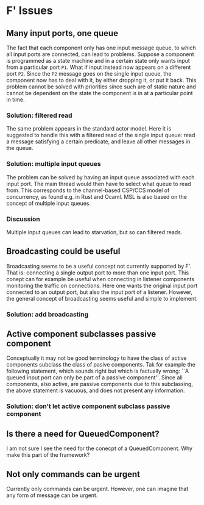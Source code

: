 # F' Issues

## Many input ports, one queue

The fact that each component only has one input message queue, to which all input  ports are connected, can lead to problems. Suppose a component is programmed as a state machine and in a certain state only wants input from a particular port `P1`. What if input instead now appears on a different port `P2`. Since the `P2` message goes on the single input queue, the component now has to deal with it, by either dropping it, or put it back. This problem cannot be solved with priorities since such are of static nature and cannot be dependent on the state the component is in at a particular point in time.

### Solution: filtered read

The same problem appears in the standard actor model. Here it is suggested to handle this with a filtered read of the single input queue: read a message satisfying a certain predicate, and leave all other messages in the queue.

### Solution: multiple input queues

The problem can be solved by having an input queue associated with each input port. The main thread would then have to select what queue to read from. This corresponds to the channel-based CSP/CCS model of concurrency, as found e.g. in Rust and Ocaml. MSL is also based on the concept of multiple input queues.

### Discussion

Multiple input queues can lead to starvation, but so can filtered reads.

## Broadcasting could be useful

Broadcasting seems to be a useful concept not currently supported by F'. That is: connecting a single output port to more than one input port. This conept can for example be useful when connecting in listener components monitoring the traffic on connections. Here one wants the original input port connected to an output port, but also the input port of a listener. However, the general concept of broadcasting seems useful and simple to implement.

### Solution: add broadcasting

## Active component subclasses passive component

Conceptually it may not be good terminology to have the class of active components subclass the class of pasive components. Tak for example the following statement, which sounds right but which is factually wrong: ``A queued input port can only be part of a passive component''. Since all components, also active, are passive components due to this subclassing, the above statement is vacuous, and does not present any information.

### Solution: don't let active component subclass passive component

## Is there a need for QueuedComponent?

I am not sure I see the need for the conecpt of a QueuedComponent. Why make this part of the framework?

## Not only commands can be urgent

Currently only commands can be urgent. However, one can imagine that any form of message can be urgent. 





